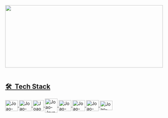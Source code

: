 
<div align="center">
  <a href="https://github.com/JoaoVitor-Dev">
  <img height="200em" width="100%" src="https://github-readme-stats.vercel.app/api/top-langs/?username=JoaoVitor-Dev&layout=compact&langs_count=7&theme=tokyonight"/>
</div>

<br>

## 🛠 &nbsp;Tech Stack
 <div style="display: inline_block">
 <img align="center" alt="Joao-c#" height="35" width="40" src="https://cdn.jsdelivr.net/gh/devicons/devicon@latest/icons/csharp/csharp-original.svg">
 <img align="center" alt="Joao-net" height="35" width="40" src="https://cdn.jsdelivr.net/gh/devicons/devicon@latest/icons/dotnetcore/dotnetcore-original.svg">
 <img align="center" alt="Joao-Delphi" height="35" width="35" src="https://camo.githubusercontent.com/82a866dbb0bef9bdf429e590b31a4d113b87ad2bcdcea7e701e6abe92981bf72/68747470733a2f2f69302e77702e636f6d2f626c6f67732e656d62617263616465726f2e636f6d2f77702d636f6e74656e742f75706c6f6164732f323032322f31312f646c6f676f6e65772d353538323734302e706e673f726573697a653d3235342532433234322673736c3d31">
 <img align="center" alt="Joao-Java" height="45" width="40" src="https://cdn.jsdelivr.net/gh/devicons/devicon@latest/icons/java/java-original.svg">
 <img align="center" alt="Joao-android" height="35" width="40" src="https://cdn.jsdelivr.net/gh/devicons/devicon@latest/icons/androidstudio/androidstudio-original.svg">
 
 <img align="center" alt="Joao-PostgreSQL" height="35" width="40" src="https://cdn.jsdelivr.net/gh/devicons/devicon/icons/postgresql/postgresql-original.svg">
 <img align="center" alt="Joao-SQLServer" height="35" width="40" src="https://cdn.jsdelivr.net/gh/devicons/devicon@latest/icons/microsoftsqlserver/microsoftsqlserver-original.svg">
 <img align="center" alt="Joao-Git" height="30" width="40" src="https://cdn.jsdelivr.net/gh/devicons/devicon/icons/git/git-original.svg">
 
 </div>
<br>

